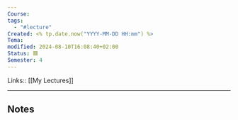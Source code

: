 ```yaml
---
Course: 
tags:
  - "#lecture"
Created: <% tp.date.now("YYYY-MM-DD HH:mm") %>
Tema: 
modified: 2024-08-10T16:08:40+02:00
Status: 🟥
Semester: 4
---
```

Links:: [[My Lectures]]
___
## Notes

